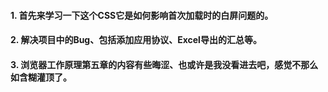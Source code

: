 #### 1. 首先来学习一下这个CSS它是如何影响首次加载时的白屏问题的。   

#### 2. 解决项目中的Bug、包括添加应用协议、Excel导出的汇总等。

#### 3. 浏览器工作原理第五章的内容有些晦涩、也或许是我没看进去吧，感觉不那么如含糊灌顶了。